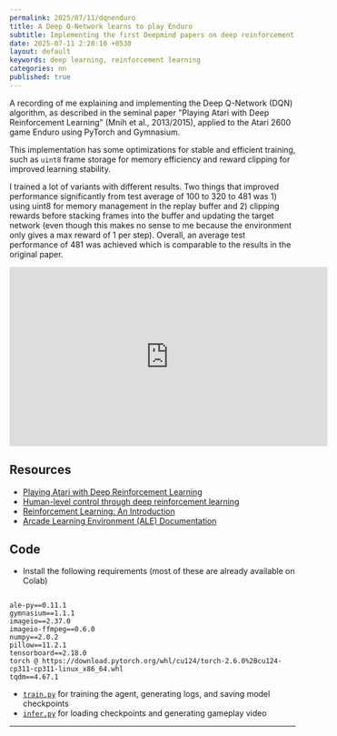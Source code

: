 ```yaml
---
permalink: 2025/07/11/dqnenduro
title: A Deep Q-Network learns to play Enduro 
subtitle: Implementing the first Deepmind papers on deep reinforcement learning and realizing that the Sutton-Barto textbook is a masterpiece in technical pedagogy. 
date: 2025-07-11 2:20:10 +0530
layout: default
keywords: deep learning, reinforcement learning
categories: nn
published: true
---
```


A recording of me explaining and implementing the Deep Q-Network (DQN) algorithm, as described in the seminal paper "Playing Atari with Deep Reinforcement Learning" (Mnih et al., 2013/2015), applied to the Atari 2600 game Enduro using PyTorch and Gymnasium.

This implementation has some optimizations for stable and efficient training, such as `uint8` frame storage for memory efficiency and reward clipping for improved learning stability.

I trained a lot of variants with different results. Two things that improved performance significantly from test average of 100 to 320 to 481 was 1) using uint8 for memory management in the replay buffer and 2) clipping rewards before stacking frames into the buffer and updating the target network (even though this makes no sense to me because the environment only gives a max reward of 1 per step). Overall, an average test performance of 481 was achieved which is comparable to the results in the original paper.

<center>
<iframe width="560" height="315" src="https://www.youtube-nocookie.com/embed/kRzhB5Fhd8M" title="YouTube video player" frameborder="0" allow="accelerometer; autoplay; clipboard-write; encrypted-media; gyroscope; picture-in-picture; web-share" referrerpolicy="strict-origin-when-cross-origin" allowfullscreen></iframe>
</center>

## Resources

- [Playing Atari with Deep Reinforcement Learning](https://arxiv.org/abs/1312.5602)
- [Human-level control through deep reinforcement learning](https://www.nature.com/articles/nature14236)
- [Reinforcement Learning: An Introduction](http://incompleteideas.net/book/the-book-2nd.html)
- [Arcade Learning Environment (ALE) Documentation](https://ale.farama.org/)

## Code

- Install the following requirements (most of these are already available on Colab)

```

ale-py==0.11.1
gymnasium==1.1.1
imageio==2.37.0
imageio-ffmpeg==0.6.0
numpy==2.0.2
pillow==11.2.1
tensorboard==2.18.0
torch @ https://download.pytorch.org/whl/cu124/torch-2.6.0%2Bcu124-cp311-cp311-linux_x86_64.whl
tqdm==4.67.1
```

- [`train.py`](/assets/code/250711-1.html) for training the agent, generating logs, and saving model checkpoints
- [`infer.py`](/assets/code/250711-2.html) for loading checkpoints and generating gameplay video

---
